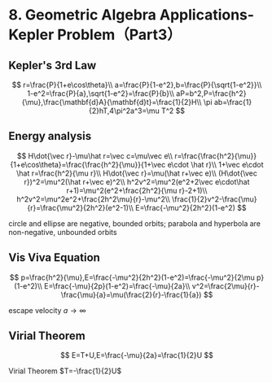 # 8. Geometric Algebra Applications-Kepler Problem（Part3）

## Kepler's 3rd Law

$$
r=\frac{P}{1+e\cos\theta}\\
a=\frac{P}{1-e^2},b=\frac{P}{\sqrt{1-e^2}}\\
1-e^2=\frac{P}{a},\sqrt{1-e^2}=\frac{P}{b}\\
aP=b^2,P=\frac{h^2}{\mu},\frac{\mathbf{d}A}{\mathbf{d}t}=\frac{1}{2}H\\
\pi ab=\frac{1}{2}hT,4\pi^2a^3=\mu T^2
$$

## Energy analysis

$$
H\dot{\vec r}-\mu\hat r=\vec c=\mu\vec e\\
r=\frac{\frac{h^2}{\mu}}{1+e\cos\theta}=\frac{\frac{h^2}{\mu}}{1+\vec e\cdot \hat r}\\
1+\vec e\cdot \hat r=\frac{h^2}{\mu r}\\
H\dot{\vec r}=\mu(\hat r+\vec e)\\
(H\dot{\vec r})^2=\mu^2(\hat r+\vec e)^2\\
h^2v^2=\mu^2(e^2+2\vec e\cdot\hat r+1)=\mu^2(e^2+\frac{2h^2}{\mu r}-2+1)\\
h^2v^2=\mu^2e^2+\frac{2h^2\mu}{r}-\mu^2\\
\frac{1}{2}v^2-\frac{\mu}{r}=\frac{\mu^2}{2h^2}(e^2-1)\\
E=\frac{-\mu^2}{2h^2}(1-e^2)
$$

circle and ellipse are negative, bounded orbits; parabola and hyperbola are non-negative, unbounded orbits

## Vis Viva Equation

$$
p=\frac{h^2}{\mu},E=\frac{-\mu^2}{2h^2}(1-e^2)=\frac{-\mu^2}{2\mu p}(1-e^2)\\
E=\frac{-\mu}{2p}(1-e^2)=\frac{-\mu}{2a}\\
v^2=\frac{2\mu}{r}-\frac{\mu}{a}=\mu(\frac{2}{r}-\frac{1}{a})
$$

escape velocity $a\to\infty$ 

## Virial Theorem

$$
E=T+U,E=\frac{-\mu}{2a}=\frac{1}{2}U
$$

Virial Theorem $T=-\frac{1}{2}U$